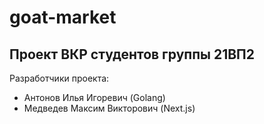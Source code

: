 # goat-market

## Проект ВКР студентов группы 21ВП2

Разработчики проекта:
- Антонов Илья Игоревич (Golang)
- Медведев Максим Викторович (Next.js)

